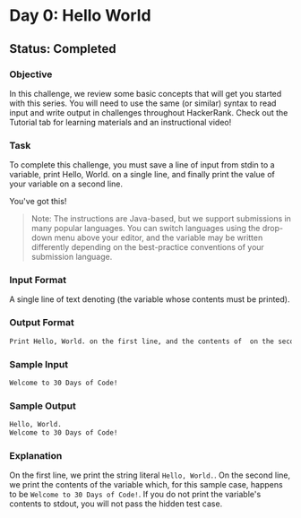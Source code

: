 # Day 0: Hello World

## Status: Completed

### **Objective**

In this challenge, we review some basic concepts that will get you started with this series. You will need to use the same (or similar) syntax to read input and write output in challenges throughout HackerRank. Check out the Tutorial tab for learning materials and an instructional video!

### **Task**

To complete this challenge, you must save a line of input from stdin to a variable, print Hello, World. on a single line, and finally print the value of your variable on a second line.

You've got this!

>Note: The instructions are Java-based, but we support submissions in many popular languages. You can switch languages using the drop-down menu above your editor, and the  variable may be written differently depending on the best-practice conventions of your submission language.

### **Input Format**

A single line of text denoting  (the variable whose contents must be printed).

### **Output Format**

```txt
Print Hello, World. on the first line, and the contents of  on the second line.
```

### **Sample Input**

```txt
Welcome to 30 Days of Code!
```

### **Sample Output**

```txt
Hello, World. 
Welcome to 30 Days of Code!
```

### **Explanation**

On the first line, we print the string literal `Hello, World.`. On the second line, we print the contents of the  variable which, for this sample case, happens to be `Welcome to 30 Days of Code!`. If you do not print the variable's contents to stdout, you will not pass the hidden test case.
